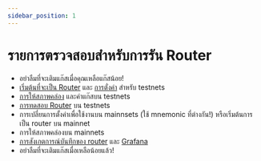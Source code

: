 ```yaml
---
sidebar_position: 1
---
```


# รายการตรวจสอบสำหรับการรัน Router

- อย่าลืมที่จะเติมแก๊สเมื่อคุณเหลือแก๊สน้อย!
- [เริ่มต้นที่จะเป็น Router](./spinning-up) และ [การตั่งค่า](../Reference/configuration) สำหรับ testnets
- [การให้สภาพคล่อง](./providing-liquidity) และค่าแก๊สบน  testnets
- [การทดสอบ Router](./testing-router) บน testnets
- การเปลี่ยนการตั้งค่าเพื่อใช้งานบน mainnsets (ใช้ mnemonic ที่ต่างกัน!) หรือเริ่มต้นการเป็น router บน mainnet
- การให้สภาพคล่องบน mainnets
- [การสังเกตการณ์บันทึกของ router](./spinning-up#view-logs) และ [Grafana](./spinning-up#grafana-dashboard)
- อย่าลืมที่จะเติมแก๊สเมื่อเหลือน้อยแล้ว!
